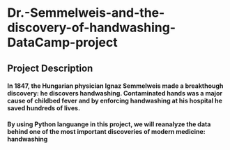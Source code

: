 # Dr.-Semmelweis-and-the-discovery-of-handwashing-DataCamp-project


## Project Description

#### In 1847, the Hungarian physician Ignaz Semmelweis made a breakthough discovery: he discovers handwashing. Contaminated hands was a major cause of childbed fever and by enforcing handwashing at his hospital he saved hundreds of lives.

#### By using Python languange in this project, we will reanalyze the data behind one of the most important discoveries of modern medicine: handwashing
